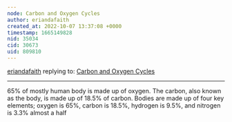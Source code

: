 ```yaml
---
node: Carbon and Oxygen Cycles 
author: eriandafaith
created_at: 2022-10-07 13:37:08 +0000
timestamp: 1665149828
nid: 35034
cid: 30673
uid: 809810
---
```




[eriandafaith](../profile/eriandafaith) replying to: [Carbon and Oxygen Cycles ](../notes/TheChessGym/10-07-2022/carbon-and-oxygen-cycles)

----
65% of mostly human body is made up of oxygen. The carbon, also known as the body, is made up of 18.5% of carbon. 
Bodies are made up of four  key elements; oxygen is 65%,  carbon is 18.5%, hydrogen is 9.5%, and nitrogen is 3.3% almost a half